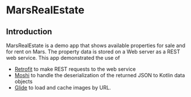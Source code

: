 MarsRealEstate
==============

Introduction
------------

MarsRealEstate is a demo app that shows available properties for sale and for rent on Mars.
The property data is stored on a Web server as a REST web service.  This app demonstrated
the use of
- [Retrofit](https://square.github.io/retrofit/) to make REST requests to the web service
- [Moshi](https://github.com/square/moshi) to handle the deserialization of the returned JSON to Kotlin data objects
- [Glide](https://bumptech.github.io/glide/) to load and cache images by URL.